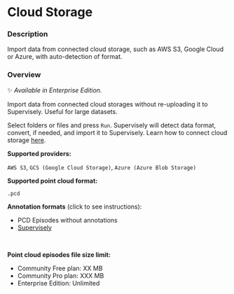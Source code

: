 # Cloud Storage

### Description

Import data from connected cloud storage, such as AWS S3, Google Cloud or Azure, with auto-detection of format.

### Overview

✨ _Available in Enterprise Edition._

Import data from connected cloud storages without re-uploading it to Supervisely. Useful for large datasets.

Select folders or files and press `Run`. Supervisely will detect data format, convert, if needed, and import it to Supervisely. Learn how to connect cloud storage [here](https://docs.supervisely.com/enterprise-edition/advanced-tuning/s3).

**Supported providers:**

`AWS S3`, `GCS (Google Cloud Storage)`, `Azure (Azure Blob Storage)`

**Supported point cloud format:**

`.pcd`

**Annotation formats** (click to see instructions):

- PCD Episodes without annotations
- [Supervisely](https://raw.githubusercontent.com/supervisely-ecosystem/import-wizard-docs/master/converter_docs/point_cloud_episodes/supervisely.md)

<br>

**Point cloud episodes file size limit:**

- Community Free plan: XX MB
- Community Pro plan: XXX MB
- Enterprise Edition: Unlimited

